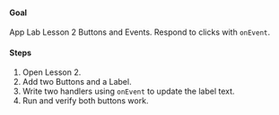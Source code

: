 #### Goal

App Lab Lesson 2 Buttons and Events. Respond to clicks with `onEvent`.

#### Steps

1. Open Lesson 2.
2. Add two Buttons and a Label.
3. Write two handlers using `onEvent` to update the label text.
4. Run and verify both buttons work.
